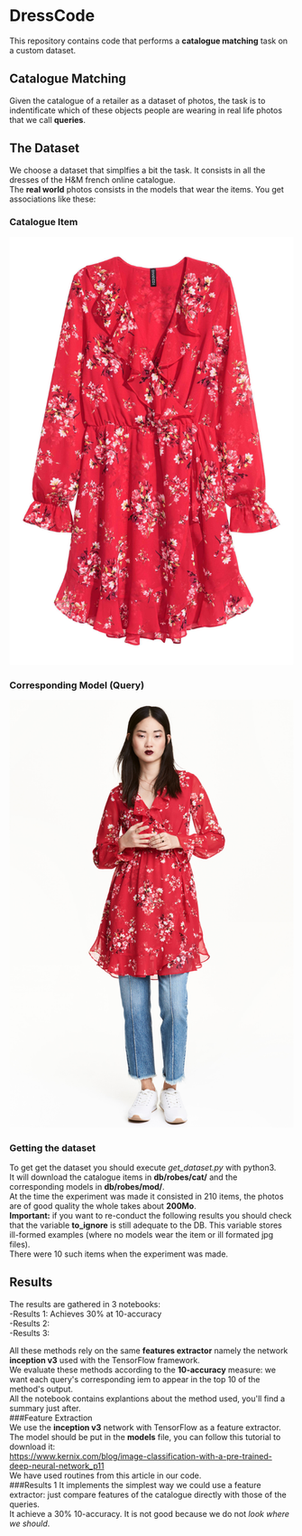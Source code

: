# DressCode
This repository contains code that performs a **catalogue matching** task on a custom dataset.
## Catalogue Matching
Given the catalogue of a retailer as a dataset of photos, the task is to indentificate which of these objects people are wearing in 
real life photos that we call **queries**.
## The Dataset
We choose a dataset that simplfies a bit the task. It consists in all the dresses of the H&M french online catalogue.    
The **real world** photos consists in the models that wear the items. You get associations like these:
### Catalogue Item
![alt text](ex_cat.jpg "An item of the catalogue")
### Corresponding Model (Query)
![alt text](ex_mod.jpg "A model wearing it")
### Getting the dataset
To get get the dataset you should execute *get_dataset.py* with python3.   
It will download the catalogue items in **db/robes/cat/** and the corresponding models in **db/robes/mod/**.   
At the time the experiment was made it consisted in 210 items, the photos are of good quality the whole takes about **200Mo**.    
**Important:** if you want to re-conduct the following results you should check that the variable **to_ignore** is still 
adequate to the DB. This variable stores ill-formed examples (where no models wear the item or ill formated jpg files).   
There were 10 such items when the experiment was made.   
## Results   
The results are gathered in 3 notebooks:   
-Results 1: Achieves 30% at 10-accuracy   
-Results 2:      
-Results 3:   

All these methods rely on the same **features extractor** namely the network **inception v3** used with the TensorFlow framework.    
We evaluate these methods according to the **10-accuracy** measure: we want each query's corresponding iem to appear in the top 10 of the
method's output.      
All the notebook contains explantions about the method used, you'll find a summary just after.   
###Feature Extraction   
We use the **inception v3** network with TensorFlow as a feature extractor.    
The model should be put in the **models** file, you can follow this tutorial to download it:    
https://www.kernix.com/blog/image-classification-with-a-pre-trained-deep-neural-network_p11    
We have used routines from this article in our code.    
###Results 1
It implements the simplest way we could use a feature extractor: just compare features of the catalogue directly with those of the queries.   
It achieve a 30% 10-accuracy. It is not good because we do not *look where we should*.
